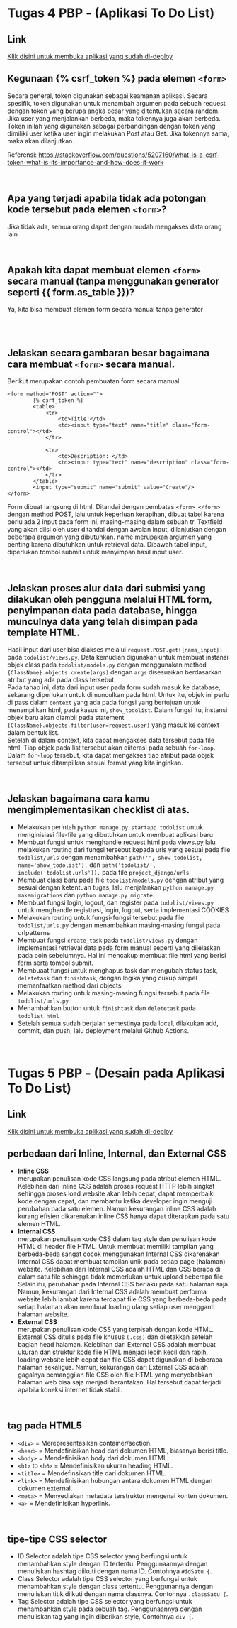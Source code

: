 # **Tugas 4 PBP - (Aplikasi To Do List)**

## Link
[Klik disini untuk membuka aplikasi yang sudah di-deploy](https://tugas2kohan.herokuapp.com/todolist/)
<br />

## Kegunaan {% csrf_token %} pada elemen `<form>` 
Secara general, token digunakan sebagai keamanan aplikasi. Secara spesifik, token digunakan untuk menambah argumen pada sebuah request dengan token yang berupa angka besar yang ditentukan secara random. Jika user yang menjalankan berbeda, maka tokennya juga akan berbeda. Token inilah yang digunakan sebagai perbandingan dengan token yang dimiliki user ketika user ingin melakukan Post atau Get. Jika tokennya sama, maka akan dilanjutkan.

Referensi: https://stackoverflow.com/questions/5207160/what-is-a-csrf-token-what-is-its-importance-and-how-does-it-work

<br />

## Apa yang terjadi apabila tidak ada potongan kode tersebut pada elemen `<form>`?
Jika tidak ada, semua orang dapat dengan mudah mengakses data orang lain

<br />

## Apakah kita dapat membuat elemen `<form>` secara manual (tanpa menggunakan generator seperti {{ form.as_table }})?
Ya, kita bisa membuat elemen form secara manual tanpa generator 

<br />

<br />

## Jelaskan secara gambaran besar bagaimana cara membuat `<form>` secara manual.
Berikut merupakan contoh pembuatan form secara manual
```
<form method="POST" action="">
        {% csrf_token %}
        <table>
            <tr>
                <td>Title:</td>
                <td><input type="text" name="title" class="form-control"></td>
            </tr>
                    
            <tr>
                <td>Description: </td>
                <td><input type="text" name="description" class="form-control"></td>
            </tr>
        </table>
        <input type="submit" name="submit" value="Create"/>
</form>
```
Form dibuat langsung di html. Ditandai dengan pembatas `<form> </form>` dengan method POST, lalu untuk keperluan kerapihan, dibuat tabel karena perlu ada 2 input pada form ini, masing-masing dalam sebuah tr. Textfield yang akan diisi oleh user ditandai dengan awalan input, dilanjutkan dengan beberapa argumen yang dibutuhkan. name merupakan argumen yang penting karena dibutuhkan untuk retrieval data. Dibawah tabel input, diperlukan tombol submit untuk menyimpan hasil input user. 

<br />

## Jelaskan proses alur data dari submisi yang dilakukan oleh pengguna melalui HTML form, penyimpanan data pada database, hingga munculnya data yang telah disimpan pada template HTML. 
Hasil input dari user bisa diakses melalui `request.POST.get({nama_input})` pada `todolist/views.py`. Data kemudian digunakan untuk membuat instansi objek class pada `todolist/models.py` dengan menggunakan method `{ClassName}.objects.create(args)` dengan `args` disesuaikan berdasarkan atribut yang ada pada class tersebut.   
Pada tahap ini, data dari input user pada form sudah masuk ke database, sekarang diperlukan untuk dimunculkan pada html. Untuk itu, objek ini perlu di pass dalam `context` yang ada pada fungsi yang bertujuan untuk menampilkan html, pada kasus ini, `show_todolist`. Dalam fungsi itu, instansi objek baru akan diambil pada statement `{ClassName}.objects.filter(user=request.user)` yang masuk ke context dalam bentuk list.  
Setelah di dalam context, kita dapat mengakses data tersebut pada file html. Tiap objek pada list tersebut akan diiterasi pada sebuah `for-loop`. Dalam `for-loop` tersebut, kita dapat mengakses tiap atribut pada objek tersebut untuk ditampilkan sesuai format yang kita inginkan.

<br />

## Jelaskan bagaimana cara kamu mengimplementasikan checklist di atas. 
- Melakukan perintah `python manage.py startapp todolist` untuk menginisiasi file-file yang dibutuhkan untuk membuat aplikasi baru
- Membuat fungsi untuk menghandle request html pada views.py lalu melakukan routing dari fungsi tersebut kepada urls yang sesuai pada file `todolist/urls` dengan menambahkan `path('', show_todolist, name='show_todolist'),` dan `path('todolist/', include('todolist.urls')),` pada file `project_django/urls`
- Membuat class baru pada file `todolist/models.py` dengan atribut yang sesuai dengan ketentuan tugas, lalu menjalankan `python manage.py makemigrations` dan `python manage.py migrate`.
- Membuat fungsi login, logout, dan register pada `todolist/views.py` untuk menghandle registrasi, login, logout, serta implementasi COOKIES
- Melakukan routing untuk fungsi-fungsi tersebut pada file `todolist/urls.py` dengan menambahkan masing-masing fungsi pada urlpatterns
- Membuat fungsi `create_task` pada `todolist/views.py` dengan implementasi retrieval data pada form manual seperti yang dijelaskan pada poin sebelumnya. Hal ini mencakup membuat file html yang berisi form serta tombol submit.
- Membuaat fungsi untuk menghapus task dan mengubah status task, `deletetask` dan `finishtask`, dengan logika yang cukup simpel memanfaatkan method dari objects.
- Melakukan routing untuk masing-masing fungsi tersebut pada file `todolist/urls.py`
- Menambahkan button untuk `finishtask` dan `deletetask` pada `todolist.html`
- Setelah semua sudah berjalan semestinya pada local, dilakukan add, commit, dan push, lalu deployment melalui Github Actions.

<br />

# **Tugas 5 PBP - (Desain pada Aplikasi To Do List)**

## Link
[Klik disini untuk membuka aplikasi yang sudah di-deploy](https://tugas2kohan.herokuapp.com/todolist/)
<br />

## perbedaan dari Inline, Internal, dan External CSS
- **Inline CSS** <br />
merupakan penulisan kode CSS langsung pada atribut elemen HTML. Kelebihan dari
inline CSS adalah proses request HTTP lebih singkat sehingga proses load website akan lebih cepat, dapat memperbaiki kode dengan cepat, dan membantu ketika developer ingin menguji perubahan pada satu elemen. Namun kekurangan inline CSS adalah kurang efisien dikarenakan inline CSS hanya dapat diterapkan pada satu elemen HTML.
- **Internal CSS** <br />
merupakan penulisan kode CSS dalam tag style dan penulisan kode HTML di header file HTML. Untuk membuat memiliki tampilan yang berbeda-beda sangat cocok menggunakan Internal CSS dikarenakan Internal CSS dapat membuat tampilan unik pada setiap page (halaman) website. Kelebihan dari Internal CSS adalah HTML dan CSS berada di dalam satu file sehingga tidak memerlukan untuk upload beberapa file. Selain itu, perubahan pada Internal CSS berlaku pada satu halaman saja. Namun, kekurangan dari Internal CSS adalah membuat performa website lebih lambat karena terdapat file CSS yang berbeda-beda pada setiap halaman akan membuat loading ulang setiap user mengganti halaman website.
- **External CSS**<br />
merupakan penulisan kode CSS yang terpisah dengan kode HTML. External CSS ditulis pada file khusus `(.css)` dan diletakkan setelah bagian head halaman. Kelebihan dari External CSS adalah membuat ukuran dan struktur kode file HTML menjadi lebih kecil dan rapih, loading website lebih cepat dan file CSS dapat digunakan di beberapa halaman sekaligus. Namun, kekurangan dari External CSS adalah gagalnya pemanggilan file CSS oleh file HTML yang menyebabkan halaman web bisa saja menjadi berantakan. Hal tersebut dapat terjadi apabila koneksi internet tidak stabil.

<br />

## tag pada HTML5
- `<div>`  = Merepresentasikan container/section.
- `<head>` = Mendefinisikan head dari dokumen HTML, biasanya berisi title.
- `<body>` = Mendefinisikan body dari dokumen HTML.
- `<h1>` to `<h6>` = Mendefinisikan ukuran heading HTML.
- `<title>` = Mendefinsikan title dari dokumen HTML.
- `<link>` = Mendefinisikan hubungan antara dokumen HTML dengan dokumen external.
- `<meta>` = Menyediakan metadata terstruktur mengenai konten dokumen.
- `<a>` = Mendefinisikan hyperlink.

<br />

## tipe-tipe CSS selector
- ID Selector adalah tipe CSS selector yang berfungsi untuk menambahkan style dengan ID tertentu. Penggunaannya dengan menuliskan hashtag diikuti dengan nama ID. Contohnya `#idSatu {`.
- Class Selector adalah tipe CSS selector yang berfungsi untuk menambahkan style dengan class tertentu. Penggunannya dengan menuliskan titik diikuti dengan nama classnya. Contohnya `.classSatu {`.
- Tag Selector adalah tipe CSS selector yang berfungsi untuk menambahkan style pada sebuah tag. Penggunaannya dengan menuliskan tag yang ingin diberikan style, Contohnya `div {`.

<br />